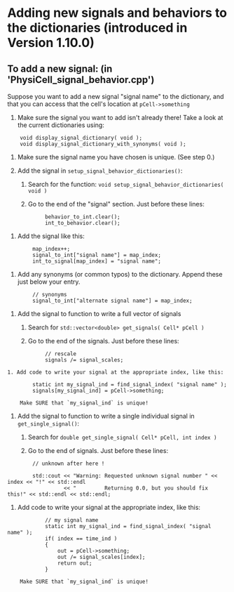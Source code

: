 # Adding new signals and behaviors to the dictionaries (introduced in Version 1.10.0)

## To add a new signal: (in 'PhysiCell_signal_behavior.cpp')

Suppose you want to add a new signal "signal name" to the dictionary, and that you can access that the cell's location at `pCell->something`

1. Make sure the signal you want to add isn't already there! Take a look at the current dictionaries using: 

```
    void display_signal_dictionary( void );    
    void display_signal_dictionary_with_synonyms( void );
```    

1. Make sure the signal name you have chosen is unique. (See step 0.)    

1. Add the signal in `setup_signal_behavior_dictionaries()`: 
   1. Search for the function: `void setup_signal_behavior_dictionaries( void )`
   
   1. Go to the end of the "signal" section. Just before these lines: 
    
```
           	behavior_to_int.clear(); 	
	        int_to_behavior.clear();   
```

   1. Add the signal like this: 
    
```
        map_index++; 
        signal_to_int["signal name"] = map_index; 
        int_to_signal[map_index] = "signal name"; 
```

   1. Add any synonyms (or common typos) to the dictionary. Append these just below your entry. 
   
```
        // synonyms 
        signal_to_int["alternate signal name"] = map_index; 
```
1. Add the signal to function to write a full vector of signals 

   1. Search for `std::vector<double> get_signals( Cell* pCell )`

   1. Go to the end of the signals. Just before these lines: 
```
            // rescale 
            signals /= signal_scales;     
```
    1. Add code to write your signal at the appropriate index, like this: 
```
    	static int my_signal_ind = find_signal_index( "signal name" ); 
    	signals[my_signal_ind] = pCell->something; 
```
        Make SURE that `my_signal_ind` is unique!

1. Add the signal to function to write a single individual signal in `get_single_signal()`: 
   1. Search for `double get_single_signal( Cell* pCell, int index )`

   1. Go to the end of signals. Just before these lines: 
```
	    // unknown after here !

    	std::cout << "Warning: Requested unknown signal number " << index << "!" << std::endl
	    	      << "         Returning 0.0, but you should fix this!" << std::endl << std::endl;     

```
   1. Add code to write your signal at the appropriate index, like this: 
```
            // my signal name 
            static int my_signal_ind = find_signal_index( "signal name" ); 
            if( index == time_ind )
            {
                out = pCell->something;      
                out /= signal_scales[index]; 
                return out; 
            } 
```
        Make SURE that `my_signal_ind` is unique!







